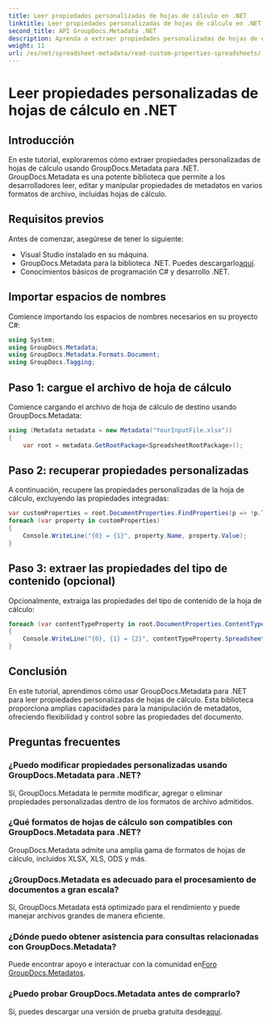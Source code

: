 ```yaml
---
title: Leer propiedades personalizadas de hojas de cálculo en .NET
linktitle: Leer propiedades personalizadas de hojas de cálculo en .NET
second_title: API GroupDocs.Metadata .NET
description: Aprenda a extraer propiedades personalizadas de hojas de cálculo utilizando GroupDocs.Metadata para .NET. Mejore la manipulación de metadatos en sus aplicaciones .NET.
weight: 11
url: /es/net/spreadsheet-metadata/read-custom-properties-spreadsheets/
---
```


# Leer propiedades personalizadas de hojas de cálculo en .NET

## Introducción
En este tutorial, exploraremos cómo extraer propiedades personalizadas de hojas de cálculo usando GroupDocs.Metadata para .NET. GroupDocs.Metadata es una potente biblioteca que permite a los desarrolladores leer, editar y manipular propiedades de metadatos en varios formatos de archivo, incluidas hojas de cálculo.
## Requisitos previos
Antes de comenzar, asegúrese de tener lo siguiente:
- Visual Studio instalado en su máquina.
-  GroupDocs.Metadata para la biblioteca .NET. Puedes descargarlo[aquí](https://releases.groupdocs.com/metadata/net/).
- Conocimientos básicos de programación C# y desarrollo .NET.

## Importar espacios de nombres
Comience importando los espacios de nombres necesarios en su proyecto C#:
```csharp
using System;
using GroupDocs.Metadata;
using GroupDocs.Metadata.Formats.Document;
using GroupDocs.Tagging;
```
## Paso 1: cargue el archivo de hoja de cálculo
Comience cargando el archivo de hoja de cálculo de destino usando GroupDocs.Metadata:
```csharp
using (Metadata metadata = new Metadata("YourInputFile.xlsx"))
{
    var root = metadata.GetRootPackage<SpreadsheetRootPackage>();
```
## Paso 2: recuperar propiedades personalizadas
A continuación, recupere las propiedades personalizadas de la hoja de cálculo, excluyendo las propiedades integradas:
```csharp
var customProperties = root.DocumentProperties.FindProperties(p => !p.Tags.Contains(Tags.Document.BuiltIn));
foreach (var property in customProperties)
{
    Console.WriteLine("{0} = {1}", property.Name, property.Value);
}
```
## Paso 3: extraer las propiedades del tipo de contenido (opcional)
Opcionalmente, extraiga las propiedades del tipo de contenido de la hoja de cálculo:
```csharp
foreach (var contentTypeProperty in root.DocumentProperties.ContentTypeProperties.ToList())
{
    Console.WriteLine("{0}, {1} = {2}", contentTypeProperty.SpreadsheetPropertyType, contentTypeProperty.Name, contentTypeProperty.SpreadsheetPropertyValue);
}
```

## Conclusión
En este tutorial, aprendimos cómo usar GroupDocs.Metadata para .NET para leer propiedades personalizadas de hojas de cálculo. Esta biblioteca proporciona amplias capacidades para la manipulación de metadatos, ofreciendo flexibilidad y control sobre las propiedades del documento.

## Preguntas frecuentes
### ¿Puedo modificar propiedades personalizadas usando GroupDocs.Metadata para .NET?
Sí, GroupDocs.Metadata le permite modificar, agregar o eliminar propiedades personalizadas dentro de los formatos de archivo admitidos.
### ¿Qué formatos de hojas de cálculo son compatibles con GroupDocs.Metadata para .NET?
GroupDocs.Metadata admite una amplia gama de formatos de hojas de cálculo, incluidos XLSX, XLS, ODS y más.
### ¿GroupDocs.Metadata es adecuado para el procesamiento de documentos a gran escala?
Sí, GroupDocs.Metadata está optimizado para el rendimiento y puede manejar archivos grandes de manera eficiente.
### ¿Dónde puedo obtener asistencia para consultas relacionadas con GroupDocs.Metadata?
 Puede encontrar apoyo e interactuar con la comunidad en[Foro GroupDocs.Metadatos](https://forum.groupdocs.com/c/metadata/14).
### ¿Puedo probar GroupDocs.Metadata antes de comprarlo?
 Sí, puedes descargar una versión de prueba gratuita desde[aquí](https://releases.groupdocs.com/).